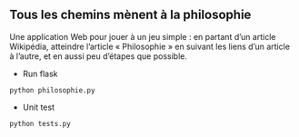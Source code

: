 ## Tous les chemins mènent à la philosophie
Une application Web pour jouer à un jeu simple : en partant d’un article Wikipédia, atteindre l’article « Philosophie » en suivant les liens d’un article à l’autre, et en aussi peu d’étapes que possible.  
- Run flask
```
python philosophie.py
```
- Unit test
```
python tests.py
```
